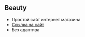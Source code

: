 ## Beauty

- Простой сайт интернет магазина
- [Ссылка на сайт](https://VitalyFront.github.io/Beauty/)
- Без адаптива
